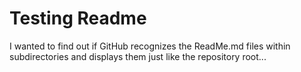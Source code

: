 # Testing Readme

I wanted to find out if GitHub recognizes the ReadMe.md files within subdirectories and displays them just like the repository root...

